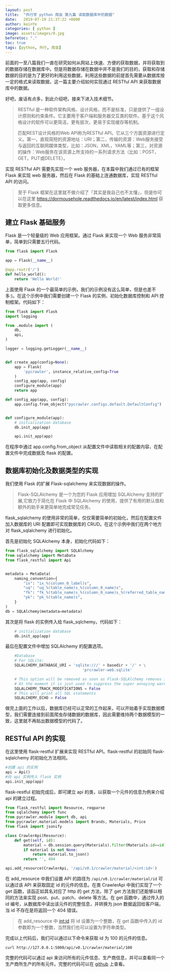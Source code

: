 ```yaml
---
layout: post
title:  "外行学 python 爬虫 第九篇 读取数据库中的数据"
date:   2019-07-19 21:37:22 +0800
author: keinYe
categories: [ python ]
image: assets/images/9.jpg
beforetoc: "."
toc: true
tags: [python, 外行, 爬虫]
---
```

前面的一至八篇我们一直在研究如何从网站上快速、方便的获取数据，并将获取到的数据存储在数据库中。但是将数据存储在数据中并不是我们的目的，获取和存储数据的目的是为了更好的利用这些数据，利用这些数据的前提首先需要从数据库按一定的格式来读取数据，这一篇主要介绍如何实现通过 RESTful API 来获取数据库中的数据。

好吧，废话有点多，到此介绍吧，接来下进入技术细节。

> RESTful 是一种软件架构风格、设计风格，而不是标准，只是提供了一组设计原则和约束条件。它主要用于客户端和服务器交互类的软件。基于这个风格设计的软件可以更简洁，更有层次，更易于实现缓存等机制。
>
> 匹配REST设计风格的Web API称为RESTful API。它从三个方面资源进行定义。第一，直观简短的资源地址：URI；第二，传输的资源：Web服务接受与返回的互联网媒体类型，比如：JSON，XML，YAML等；第三，对资源的操作：Web服务在该资源上所支持的一系列请求方法（比如：POST，GET，PUT或DELETE）。

实现 RESTful API 需要先实现一个 web 服务器，在本篇中我们通过已有的框架 Flask 来实现 web 服务器，然后在 Flask 的基础上连通数据库，实现 RESTful API 的访问。

> 至于 Flask 框架在这里就不做介绍了「其实是我自己也不太懂」，但是你可以在这里 https://dormousehole.readthedocs.io/en/latest/index.html 获取更多信息。

## 建立 Flask 基础服务
Flask 是一个轻量级的 Web 应用框架。通过 Flask 来实现一个 Web 服务非常简单，简单到只需要五行代码。
```python
from flask import Flask

app = Flask(__name__)

@app.routr('/')
def hello_world():
    return 'Hello World!'
```
上面使用 Flask 的一个最简单的示例，我们的示例没有这么简单，但是也差不多:)。在这个示例中我们需要创建一个 Flask 的实例、初始化数据库控制和 API 控制框架。代码如下：
```python
from flask import Flask
import logging

from .module import (
    db,
    api,
)

logger = logging.getLogger(__name__)


def create_app(config=None):
    app = Flask(
        'pycrawler', instance_relative_config=True
    )
    config_app(app, config)
    configure_module(app)
    return app

def config_app(app, config):
    app.config.from_object("pycrawler.configs.default.DefaultConfig")


def configure_module(app):
    # initialization database
    db.init_app(app)

    api.init_app(app)
```
在程序中通过 app.config.from_object 从配置文件中读取相关的配置内容，在配置文件中完成数据及 flask 的配置。

## 数据库初始化及数据类型的实现
我们使用 Flask 的扩展 Flask-sqlalchemy 来实现数据的操作。
>Flask-SQLAlchemy 是一个为您的 Flask 应用增加 SQLAlchemy 支持的扩展,它致力于简化在 Flask 中 SQLAlchemy 的使用，提供了有用的默认值和额外的助手来更简单地完成常见任务。

flask_sqlalchemy 的使用非常的简单，仅仅需要简单的初始化，然后在配置文件加入数据库的 URI 配置即可实现数据库的 CRUD。在这个示例中我们在两个地方对 flask_sqlalchemy 进行初始化。

首先是初始化 SQLAlchemy 本身，初始化代码如下：
```python
from flask_sqlalchemy import SQLAlchemy
from sqlalchemy import MetaData
from flask_restful import Api


metadata = MetaData(
    naming_convention={
        "ix": "ix_%(column_0_label)s",
        "uq": "uq_%(table_name)s_%(column_0_name)s",
        "fk": "fk_%(table_name)s_%(column_0_name)s_%(referred_table_name)s",
        "pk": "pk_%(table_name)s",
    }
)
db = SQLAlchemy(metadata=metadata)
```
其次是将 flask 的实例传入给 flask_sqlchemy。代码如下：
```python
    # initialization database
    db.init_app(app)
```
最后在配置文件中增加 SQLAlchemy 的配置选项。
```python
    #Database
    # For SQLite:
    SQLALCHEMY_DATABASE_URI = 'sqlite:///' + basedir + '/' + \
                                  'prcrawler-web.sqlite'

    # This option will be removed as soon as Flask-SQLAlchemy removes it.
    # At the moment it is just used to suppress the super annoying warning
    SQLALCHEMY_TRACK_MODIFICATIONS = False
    # This will print all SQL statements
    SQLALCHEMY_ECHO = False
```
做完上面的工作以后，数据库已经可以正常的工作起来，可以开始着手实现数据模型，我们需要连接到前面爬虫存储数据的数据库，因此需要维持两个数据模型的一致，这里就不再贴出数据模型的代码了。

## RESTful API 的实现
在这里使用 flask-restful 扩展来实现 RESTful API。flask-restful 的初始同 flask-sqlalchemy 的初始化方法相同。
```python
#创建 api 的实例
api = Api()
#向 api 实例传入 flask 实例
api.init_app(app)
```
flask-restful 初始完成后，即可建立 api 的类，以获取一个元件的信息为例来介绍 api 的建立过程。
```python
from flask_restful import Resource, reqparse
from sqlalchemy import func
from pycrawler.module import db, api
from pycrawler.material.models import Brands, Materials, Price
from flask import jsonify

class CrawlerApi(Resource):
    def get(self, id):
        material = db.session.query(Materials).filter(Materials.id==id).first()
        if material is not None:
            return material.to_json()
        return '', 404

api.add_resource(CrawlerApi, '/api/v0.1/crawler/material/<int:id>')
```

在 add_resource 中我们设置 API 的路径为 ```/api/v0.1/crawler/material/id``` 可以通过该 API 来获取固定 id 的元件的信息。在类 CrawlerApi 中我们实现了一个 get 函数，该函正如其名对应了 http 的 get 方法，除了 get 方法我们还能够以相同的方法来实现 post、put、patch、delete 等方法。在 get 函数中，通过传入的 id 编号，从数据库中读出该元件的完整信息，并转换为 json 数据返回给客户端，当 id 不存在是将返回一个 404 错误。
> 在 add_resource 中 <int:id> 将 id 设置为一个整数，在 get 函数中传入的 id 参数即为一个整数，当然我们也可以设置为字符串类型。

完成以上代码后，我们可以通过以下命令来获取 id 为 100 的元件的信息。
```shell
curl http://127.0.0.1:5000/api/v0.1/crawler/material/100
```


完整的代码可以通过 api 来访问所有的元件信息、生产商信息，并可以查看同一个生产商所生产的所有元件。完整的代码可以在 [github](https://github.com/keinYe/pycrawler-web.git) 上查看。
